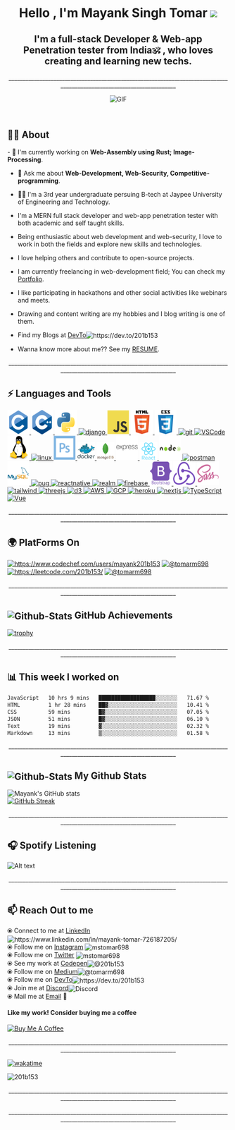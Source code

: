 <h1 align="center" font-size=72>Hello , I'm <strong>Mayank Singh Tomar</strong> <strong><img src="https://media.giphy.com/media/hvRJCLFzcasrR4ia7z/giphy.gif" width="35"></strong></h1>
<h2 align="center">I'm a <strong>full-stack Developer</strong>  & <strong>Web-app Penetration tester</strong> from <strong> India🕉️</strong> , who loves creating and learning new techs.</h2>

<p align="center"> _______________________________________________________________________________________________________________________ </p>

<!-- <img align="center" alt="Coding" width="auto" height="400" src="code.gif">
<p align="center">
<img alt="GIF" src="https://camo.githubusercontent.com/cae12fddd9d6982901d82580bdf321d81fb299141098ca1c2d4891870827bf17/68747470733a2f2f6d69726f2e6d656469756d2e636f6d2f6d61782f313336302f302a37513379765349765f7430696f4a2d5a2e676966" width="350" height="240" />
</p> -->
<p align="center">
<img alt="GIF" src="code.gif"  width="auto" height="400" />
</p>

<br>

## 🤵‍♂️ About

<p align="left" font size="36">
- 🌱 I'm currently working on <strong>Web-Assembly using Rust; Image-Processing</strong>.

- 💬 Ask me about **Web-Development, Web-Security, Competitive-programming**.

- 🧑‍🎓 I'm a 3rd year undergraduate persuing B-tech at Jaypee University of Engineering and Technology.

- I'm a MERN full stack developer and web-app penetration tester with both academic and self taught skills.

- Being enthusiastic about web development and web-security, I love to work in both the fields and explore new skills and technologies.

- I love helping others and contribute to open-source projects.

- I am currently freelancing in web-development field; You can check my <a href="https://201b153.github.io/Mini-Portifolio">Portfolio</a>.

- I like participating in hackathons and other social activities like webinars and meets.

- Drawing and content writing are my hobbies and I blog writing is one of them.

- Find my Blogs at [DevTo](https://dev.to/201b153)<img align="center" src="https://raw.githubusercontent.com/rahuldkjain/github-profile-readme-generator/master/src/images/icons/Social/devto.svg" alt="https://dev.to/201b153" height="15" width="18" />

- Wanna know more about me?? See my <a href="https://drive.google.com/file/d/19j6qI3jtfrb-4f3if4EhJRdVIYXaxMc1/view?usp=sharing" >RESUME</a>.

<p align="center"> _______________________________________________________________________________________________________________________ </p>

## ⚡ Languages and Tools

<p align="left">
<a href="https://www.cprogramming.com/" target="_blank" rel="noreferrer"> <img src="https://raw.githubusercontent.com/devicons/devicon/master/icons/c/c-original.svg" alt="c" height="55" width="50"/> </a>
<a href="https://www.w3schools.com/cpp/" target="_blank" rel="noreferrer"> <img src="https://raw.githubusercontent.com/devicons/devicon/master/icons/cplusplus/cplusplus-original.svg" alt="cplusplus" height="55" width="50"/> </a>
<a href="https://www.python.org" target="_blank" rel="noreferrer"> <img src="https://raw.githubusercontent.com/devicons/devicon/master/icons/python/python-original.svg" alt="python" height="55" width="50"/> </a>
<a href="https://www.djangoproject.com/" target="_blank" rel="noreferrer"> <img src="django.gif" alt="django" height="55" width="50"/> </a>
<a href="https://developer.mozilla.org/en-US/docs/Web/JavaScript" target="_blank" rel="noreferrer"> <img src="https://raw.githubusercontent.com/devicons/devicon/master/icons/javascript/javascript-original.svg" alt="javascript" height="55" width="50"/> </a>
<a href="https://www.w3.org/html/" target="_blank" rel="noreferrer"> <img src="https://raw.githubusercontent.com/devicons/devicon/master/icons/html5/html5-original-wordmark.svg" alt="html5" height="55" width="50"/> </a>
<a href="https://www.w3schools.com/css/" target="_blank" rel="noreferrer"> <img src="https://raw.githubusercontent.com/devicons/devicon/master/icons/css3/css3-original-wordmark.svg" alt="css3" height="55" width="50"/> </a>
<a href="https://git-scm.com/" target="_blank" rel="noreferrer"> <img src="https://www.vectorlogo.zone/logos/git-scm/git-scm-icon.svg" alt="git" height="55" width="50"/> </a>
<a href="https://www.vscode.org/" target="_blank" rel="noreferrer"> <img src="https://www.vectorlogo.zone/logos/visualstudio_code/visualstudio_code-ar21.svg" alt="VSCode" height="55" width="50"/> </a>
<a href="https://www.linux.org/" target="_blank" rel="noreferrer"> <img src="https://raw.githubusercontent.com/devicons/devicon/master/icons/linux/linux-original.svg" alt="linux" height="55" width="50"/> </a>
<a href="https://www.Kali.org/" target="_blank" rel="noreferrer"> <img src="flat,750x,075,f-pad,750x1000,f8f8f8.u2.jpg" alt="linux" height="55" width="50"/> </a>
<a href="https://www.photoshop.com/en" target="_blank" rel="noreferrer"> <img src="https://raw.githubusercontent.com/devicons/devicon/master/icons/photoshop/photoshop-line.svg" alt="photoshop" height="55" width="50"/> </a>
<a href="https://www.docker.com/" target="_blank" rel="noreferrer"> <img src="https://raw.githubusercontent.com/devicons/devicon/master/icons/docker/docker-original-wordmark.svg" alt="docker" width="40" height="40"/> </a>
<a href="https://www.mongodb.com/" target="_blank" rel="noreferrer"> <img src="https://raw.githubusercontent.com/devicons/devicon/master/icons/mongodb/mongodb-original-wordmark.svg" alt="mongodb" width="40" height="40"/> </a>
<a href="https://expressjs.com" target="_blank" rel="noreferrer"> <img src="https://raw.githubusercontent.com/devicons/devicon/master/icons/express/express-original-wordmark.svg" alt="express" height="55" width="50"/> </a>
<!-- ![Express.js](https://img.shields.io/badge/express.js-%23404d59.svg?style=for-the-badge&logo=express&logoColor=%2361DAFB) -->
<a href="https://reactjs.org/" target="_blank" rel="noreferrer"> <img src="https://raw.githubusercontent.com/devicons/devicon/master/icons/react/react-original-wordmark.svg" alt="react" width="40" height="40"/> </a>
<a href="https://nodejs.org" target="_blank" rel="noreferrer"> <img src="https://raw.githubusercontent.com/devicons/devicon/master/icons/nodejs/nodejs-original-wordmark.svg" alt="nodejs" height="55" width="50"/> </a>
<a href="https://postman.com" target="_blank" rel="noreferrer"> <img src="https://www.vectorlogo.zone/logos/getpostman/getpostman-icon.svg" alt="postman" height="55" width="50"/> </a> 
<a href="https://www.mysql.com/" target="_blank" rel="noreferrer"> <img src="https://raw.githubusercontent.com/devicons/devicon/master/icons/mysql/mysql-original-wordmark.svg" alt="mysql" height="55" width="50"/> </a>
<a href="https://pugjs.org" target="_blank" rel="noreferrer"> <img src="https://cdn.worldvectorlogo.com/logos/pug.svg" alt="pug" height="55" width="50"/> </a>
<a href="https://reactnative.dev/" target="_blank" rel="noreferrer"> <img src="https://reactnative.dev/img/header_logo.svg" alt="reactnative" height="55" width="50"/> </a>
<a href="https://realm.io/" target="_blank" rel="noreferrer"> <img src="https://raw.githubusercontent.com/bestofjs/bestofjs-webui/8665e8c267a0215f3159df28b33c365198101df5/public/logos/realm.svg" alt="realm" height="55" width="50"/> </a>
<a href="https://firebase.google.com/" target="_blank" rel="noreferrer"> <img src="https://www.vectorlogo.zone/logos/firebase/firebase-icon.svg" alt="firebase" height="55" width="50"/> </a>
<a href="https://getbootstrap.com" target="_blank" rel="noreferrer"><img src="https://raw.githubusercontent.com/devicons/devicon/master/icons/bootstrap/bootstrap-plain-wordmark.svg" alt="bootstrap" height="55" width="50"/> </a>
<a href="https://redux.js.org" target="_blank" rel="noreferrer"> <img src="https://raw.githubusercontent.com/devicons/devicon/master/icons/redux/redux-original.svg" alt="redux" height="55" width="50"/> </a>
<a href="https://sass-lang.com" target="_blank" rel="noreferrer"> <img src="https://raw.githubusercontent.com/devicons/devicon/master/icons/sass/sass-original.svg" alt="sass" height="55" width="50"/> </a>
<a href="https://tailwindcss.com/" target="_blank" rel="noreferrer"> <img src="https://www.vectorlogo.zone/logos/tailwindcss/tailwindcss-icon.svg" alt="tailwind" height="55" width="50"/> </a>
<a href="https://Threejs.com/" target="_blank" rel="noreferrer"> <img src="https://upload.vectorlogo.zone/logos/threejs/images/3453d6aa-b9c2-48b3-b2c1-97aa80b5525e.svg" alt="threejs" height="55" width="50"/> </a>
<a href="https://D3.com/" target="_blank" rel="noreferrer"> <img src="https://www.vectorlogo.zone/logos/d3js/d3js-ar21.svg" alt="d3" height="55" width="50"/> </a>
<a href="https://aws.amazon.com/console/" target="_blank" rel="noreferrer"> <img src="https://www.vectorlogo.zone/logos/amazon_awslambda/amazon_awslambda-icon.svg" alt="AWS" height="55" width="50"/> </a>
<a href="https://cloud.google.com/" target="_blank" rel="noreferrer"> <img src="https://www.vectorlogo.zone/logos/google_cloud/google_cloud-icon.svg" alt="GCP" height="55" width="50"/> </a>
<a href="https://heruko.com/" target="_blank" rel="noreferrer"> <img src="https://www.vectorlogo.zone/logos/heroku/heroku-icon.svg" alt="heroku" height="55" width="50"/> </a>
<a href="https://nextjs.com/" target="_blank" rel="noreferrer"> <img src="https://upload.vectorlogo.zone/logos/nextjs/images/60eff509-53dd-4280-92e7-7318fa02e934.svg" alt="nextjs" height="55" width="50"/> </a>
<a href="https://typescript.com/" target="_blank" rel="noreferrer"> <img src="https://www.vectorlogo.zone/logos/typescriptlang/typescriptlang-icon.svg" alt="TypeScript" height="55" width="50"/> </a>
<a href="https://vue.com/" target="_blank" rel="noreferrer"> <img src="https://www.vectorlogo.zone/logos/vuejs/vuejs-icon.svg" alt="Vue" height="55" width="50"/> </a>
</p>
<p align="center"> _______________________________________________________________________________________________________________________ </p>

## 🌍 PlatForms On

<a href="https://www.codechef.com/users/https://www.codechef.com/users/mayank201b153" target="blank"><img align="center" src="https://cdn.jsdelivr.net/npm/simple-icons@3.1.0/icons/codechef.svg" alt="https://www.codechef.com/users/mayank201b153" height="55" width="50"/></a>
<a href="https://www.hackerrank.com/@tomarm698" target="blank"><img align="center" src="https://raw.githubusercontent.com/rahuldkjain/github-profile-readme-generator/master/src/images/icons/Social/hackerrank.svg" alt="@tomarm698" height="55" width="50" /></a>
<a href="https://www.leetcode.com/https://leetcode.com/201b153/" target="blank"><img align="center" src="https://raw.githubusercontent.com/rahuldkjain/github-profile-readme-generator/master/src/images/icons/Social/leet-code.svg" alt="https://leetcode.com/201b153/" height="55" width="50" /></a>
<a href="https://www.hackerearth.com/@tomarm698" target="blank"><img align="center" src="https://raw.githubusercontent.com/rahuldkjain/github-profile-readme-generator/master/src/images/icons/Social/hackerearth.svg" alt="@tomarm698" height="55" width="50"/></a>

</p>
<p align="center"> _______________________________________________________________________________________________________________________ </p>

## <img align="center" src="991ea426-62e2-4d81-a9fa-1e5d123dc0ad.gif" alt="Github-Stats" height="45" width="40" /> GitHub Achievements

[![trophy](https://github-profile-trophy.vercel.app/?username=201b153&no-frame=true)](https://github.com/201b153/github-profile-trophy)

<p align="center"> _______________________________________________________________________________________________________________________ </p>

## 📊 **This week I worked on**

<!--START_SECTION:waka-->

```text
JavaScript   10 hrs 9 mins   ██████████████████░░░░░░░   71.67 %
HTML         1 hr 28 mins    ██▓░░░░░░░░░░░░░░░░░░░░░░   10.41 %
CSS          59 mins         █▓░░░░░░░░░░░░░░░░░░░░░░░   07.05 %
JSON         51 mins         █▓░░░░░░░░░░░░░░░░░░░░░░░   06.10 %
Text         19 mins         ▓░░░░░░░░░░░░░░░░░░░░░░░░   02.32 %
Markdown     13 mins         ▒░░░░░░░░░░░░░░░░░░░░░░░░   01.58 %
```

<!--END_SECTION:waka-->

<p align="center"> _______________________________________________________________________________________________________________________ </p>

## <img align="center" src="github-cat.gif" alt="Github-Stats" height="45" width="40" /> My Github Stats

<!-- <img align="left" src="https://github-readme-stats.vercel.app/api/top-langs/?username=201b153&layout=compact&theme=vision-friendly-dark" height="198" alt="201b153" /> &nbsp;&nbsp; -->

![Mayank's GitHub stats](https://github-readme-stats.vercel.app/api?username=201b153&show_icons=true&theme=dark) <br>
[![GitHub Streak](https://github-readme-streak-stats.herokuapp.com/?user=201b153&theme=neon-dark)](https://git.io/streak-stats)

<p align="center"> _______________________________________________________________________________________________________________________ </p>

## 🎧 Spotify Listening

![Alt text](https://spotify-recently-played-readme.vercel.app/api?user=1bu9rwn35f8z1tuehcub90pln&count=1)

<p align="center"> _______________________________________________________________________________________________________________________ </p>

## 📫 Reach Out to me

⦿ Connect to me at [LinkedIn](https://www.linkedin.com/in/mayank-tomar-726187205/) <img align="center" src="https://raw.githubusercontent.com/rahuldkjain/github-profile-readme-generator/master/src/images/icons/Social/linked-in-alt.svg" alt="https://www.linkedin.com/in/mayank-tomar-726187205/" height="15" width="18" /> <br>
⦿ Follow me on [Instagram](https://www.instagram.com/mstomar698) <img align="center" src="https://raw.githubusercontent.com/rahuldkjain/github-profile-readme-generator/master/src/images/icons/Social/instagram.svg" alt="mstomar698" height="15" width="18" /> <br>
⦿ Follow me on [Twitter](https://twitter.com/tomarm698) <img align="center" src="https://raw.githubusercontent.com/rahuldkjain/github-profile-readme-generator/master/src/images/icons/Social/twitter.svg" alt="mstomar698" height="15" width="18" /> <br>
⦿ See my work at [Codepen](https://codepen.io/@201b153)<img align="center" src="https://raw.githubusercontent.com/rahuldkjain/github-profile-readme-generator/master/src/images/icons/Social/codepen.svg" alt="@201b153" height="15" width="18" /> <br>
⦿ Follow me on [Medium](https://medium.com/@tomarm698)<img align="center" src="https://raw.githubusercontent.com/rahuldkjain/github-profile-readme-generator/master/src/images/icons/Social/medium.svg" alt="@tomarm698" height="15" width="18" /> <br>
⦿ Follow me on [DevTo](https://dev.to/201b153)<img align="center" src="https://raw.githubusercontent.com/rahuldkjain/github-profile-readme-generator/master/src/images/icons/Social/devto.svg" alt="https://dev.to/201b153" height="15" width="18" /> <br>
⦿ Join me at [Discord](https://discord.gg/2tbhSKxF)<img alt="Discord" align="center" src="https://raw.githubusercontent.com/peterthehan/peterthehan/master/assets/discord.svg" height="15" width="18" /><br>
⦿ Mail me at [Email](mailto:tomarm698@gmail.com) 💌 <br>

#### Like my work! Consider buying me a coffee

<a href="https://www.buymeacoffee.com/201b153" target="_blank"><img src="https://cdn.buymeacoffee.com/buttons/v2/default-red.png" alt="Buy Me A Coffee" width="150" ></a>

<p align="center"> _______________________________________________________________________________________________________________________ </p>

<p align="" >

[![wakatime](https://wakatime.com/badge/user/e027a351-bf5f-4bbf-92d6-1037bb62c845.svg)](https://wakatime.com/@e027a351-bf5f-4bbf-92d6-1037bb62c845)

<img src="https://komarev.com/ghpvc/?username=201b153&label=Profile%20views&color=0e75b6&style=flat" height="55" width="120" alt="201b153" />

</p>

<p align="center"> _______________________________________________________________________________________________________________________ </p>
<p align="center"> _______________________________________________________________________________________________________________________ </p>
